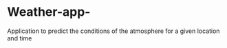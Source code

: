 # Weather-app-
Application to predict the conditions of the atmosphere for a given location and time 
